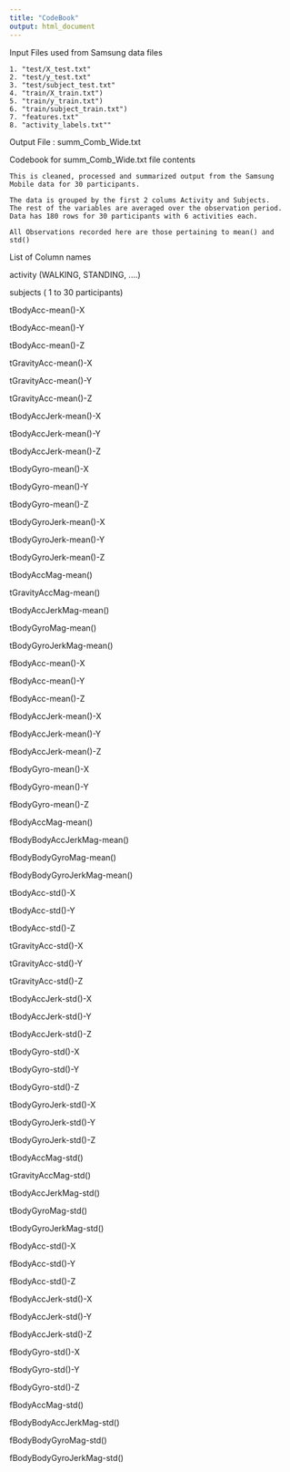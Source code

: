 ```yaml
---
title: "CodeBook"
output: html_document
---
```



Input Files used from Samsung data files

    1. "test/X_test.txt"
    2. "test/y_test.txt"
    3. "test/subject_test.txt"
    4. "train/X_train.txt")
    5. "train/y_train.txt")
    6. "train/subject_train.txt")
    7. "features.txt"
    8. "activity_labels.txt""

Output File : summ_Comb_Wide.txt

Codebook for summ_Comb_Wide.txt file contents

    This is cleaned, processed and summarized output from the Samsung Mobile data for 30 participants.

    The data is grouped by the first 2 colums Activity and Subjects. 
    The rest of the variables are averaged over the observation period. 
    Data has 180 rows for 30 participants with 6 activities each. 

    All Observations recorded here are those pertaining to mean() and std()

List of Column names

   activity (WALKING, STANDING, ....)
   
   subjects ( 1 to 30 participants)

   tBodyAcc-mean()-X
   
   tBodyAcc-mean()-Y
   
   tBodyAcc-mean()-Z
   
   tGravityAcc-mean()-X
   
   tGravityAcc-mean()-Y
   
   tGravityAcc-mean()-Z
   
   tBodyAccJerk-mean()-X
   
   tBodyAccJerk-mean()-Y
   
   tBodyAccJerk-mean()-Z
   
   tBodyGyro-mean()-X
   
   tBodyGyro-mean()-Y
   
   tBodyGyro-mean()-Z
   
   tBodyGyroJerk-mean()-X
   
   tBodyGyroJerk-mean()-Y
   
   tBodyGyroJerk-mean()-Z
   
   tBodyAccMag-mean()
   
   tGravityAccMag-mean()
   
   tBodyAccJerkMag-mean()
   
   tBodyGyroMag-mean()
   
   tBodyGyroJerkMag-mean()
   
   fBodyAcc-mean()-X
   
   fBodyAcc-mean()-Y
   
   fBodyAcc-mean()-Z
   
   fBodyAccJerk-mean()-X
   
   fBodyAccJerk-mean()-Y
   
   fBodyAccJerk-mean()-Z
   
   fBodyGyro-mean()-X
   
   fBodyGyro-mean()-Y
   
   fBodyGyro-mean()-Z
   
   fBodyAccMag-mean()
   
   fBodyBodyAccJerkMag-mean()
   
   fBodyBodyGyroMag-mean()
   
   fBodyBodyGyroJerkMag-mean()
   
   tBodyAcc-std()-X
   
   tBodyAcc-std()-Y
   
   tBodyAcc-std()-Z
   
   tGravityAcc-std()-X
   
   tGravityAcc-std()-Y
   
   tGravityAcc-std()-Z
   
   tBodyAccJerk-std()-X
   
   tBodyAccJerk-std()-Y
   
   tBodyAccJerk-std()-Z
   
   tBodyGyro-std()-X
   
   tBodyGyro-std()-Y
   
   tBodyGyro-std()-Z
   
   tBodyGyroJerk-std()-X
   
   tBodyGyroJerk-std()-Y
   
   tBodyGyroJerk-std()-Z
   
   tBodyAccMag-std()
   
   tGravityAccMag-std()
   
   tBodyAccJerkMag-std()
   
   tBodyGyroMag-std()
   
   tBodyGyroJerkMag-std()
   
   fBodyAcc-std()-X
   
   fBodyAcc-std()-Y
   
   fBodyAcc-std()-Z
   
   fBodyAccJerk-std()-X
   
   fBodyAccJerk-std()-Y
   
   fBodyAccJerk-std()-Z
   
   fBodyGyro-std()-X
   
   fBodyGyro-std()-Y
   
   fBodyGyro-std()-Z
   
   fBodyAccMag-std()
   
   fBodyBodyAccJerkMag-std()
   
   fBodyBodyGyroMag-std()
   
   fBodyBodyGyroJerkMag-std()
   
